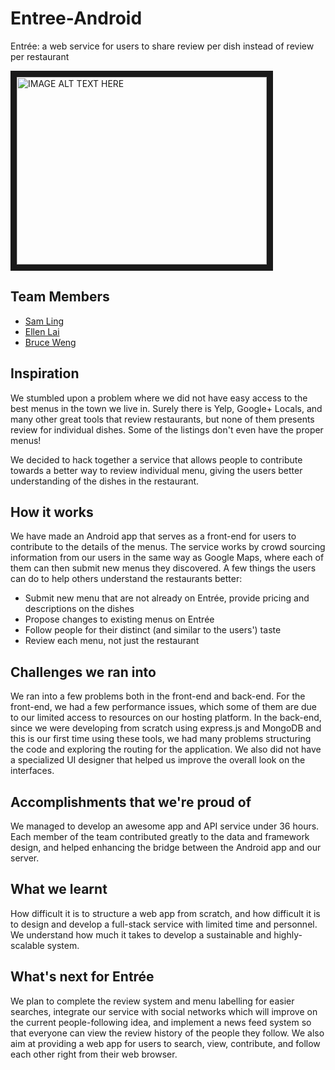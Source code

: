 # Entree-Android
Entrée: a web service for users to share review per dish instead of review per restaurant

<a href="http://www.youtube.com/watch?feature=player_embedded&v=xrwoEwb6RDg" target="_blank"><img src="http://img.youtube.com/vi/xrwoEwb6RDg/0.jpg" alt="IMAGE ALT TEXT HERE" width="400" height="300" border="10" /></a>

## Team Members

- [Sam Ling](https://github.com/thling)
- [Ellen Lai](https://github.com/yiyulai)
- [Bruce Weng](https://github.com/BruceWeng)


## Inspiration

We stumbled upon a problem where we did not have easy access to the best menus in the town we live in. Surely there is Yelp, Google+ Locals, and many other great tools that review restaurants, but none of them presents review for individual dishes. Some of the listings don't even have the proper menus!

We decided to hack together a service that allows people to contribute towards a better way to review individual menu, giving the users better understanding of the dishes in the restaurant.

## How it works

We have made an Android app that serves as a front-end for users to contribute to the details of the menus. The service works by crowd sourcing information from our users in the same way as Google Maps, where each of them can then submit new menus they discovered. A few things the users can do to help others understand the restaurants better:

- Submit new menu that are not already on Entrée, provide pricing and descriptions on the dishes
- Propose changes to existing menus on Entrée
- Follow people for their distinct (and similar to the users') taste
- Review each menu, not just the restaurant

## Challenges we ran into

We ran into a few problems both in the front-end and back-end. For the front-end, we had a few performance issues, which some of them are due to our limited access to resources on our hosting platform. In the back-end, since we were developing from scratch using express.js and MongoDB and this is our first time using these tools, we had many problems structuring the code and exploring the routing for the application. We also did not have a specialized UI designer that helped us improve the overall look on the interfaces.

## Accomplishments that we're proud of

We managed to develop an awesome app and API service under 36 hours. Each member of the team contributed greatly to the data and framework design, and helped enhancing the bridge between the Android app and our server.

## What we learnt

How difficult it is to structure a web app from scratch, and how difficult it is to design and develop a full-stack service with limited time and personnel. We understand how much it takes to develop a sustainable and highly-scalable system.

## What's next for Entrée

We plan to complete the review system and menu labelling for easier searches, integrate our service with social networks which will improve on the current people-following idea, and implement a news feed system so that everyone can view the review history of the people they follow. We also aim at providing a web app for users to search, view, contribute, and follow each other right from their web browser.
